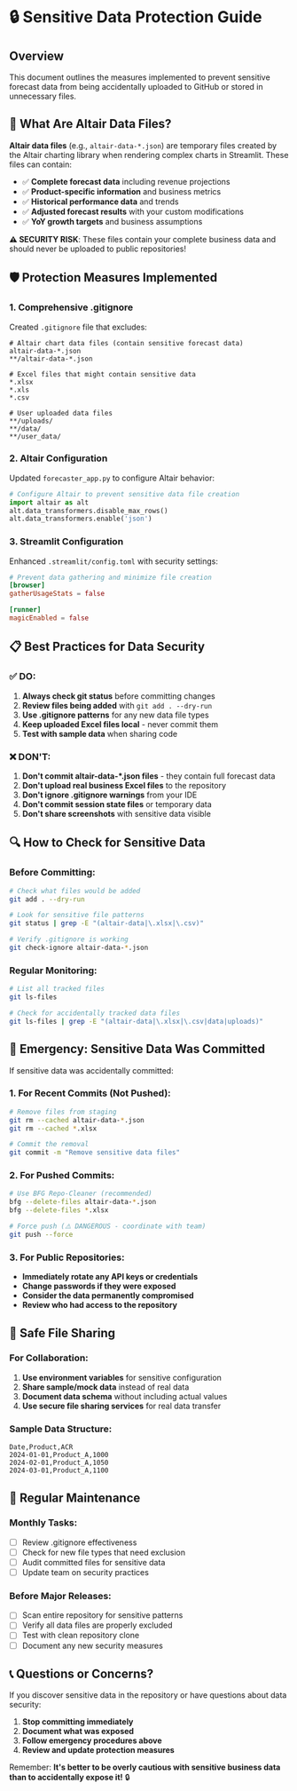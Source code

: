 # 🔒 Sensitive Data Protection Guide

## Overview
This document outlines the measures implemented to prevent sensitive forecast data from being accidentally uploaded to GitHub or stored in unnecessary files.

## 🚨 What Are Altair Data Files?

**Altair data files** (e.g., `altair-data-*.json`) are temporary files created by the Altair charting library when rendering complex charts in Streamlit. These files can contain:

- ✅ **Complete forecast data** including revenue projections
- ✅ **Product-specific information** and business metrics  
- ✅ **Historical performance data** and trends
- ✅ **Adjusted forecast results** with your custom modifications
- ✅ **YoY growth targets** and business assumptions

**⚠️ SECURITY RISK**: These files contain your complete business data and should never be uploaded to public repositories!

## 🛡️ Protection Measures Implemented

### 1. **Comprehensive .gitignore**
Created `.gitignore` file that excludes:
```
# Altair chart data files (contain sensitive forecast data)
altair-data-*.json
**/altair-data-*.json

# Excel files that might contain sensitive data
*.xlsx
*.xls
*.csv

# User uploaded data files
**/uploads/
**/data/
**/user_data/
```

### 2. **Altair Configuration**
Updated `forecaster_app.py` to configure Altair behavior:
```python
# Configure Altair to prevent sensitive data file creation
import altair as alt
alt.data_transformers.disable_max_rows()
alt.data_transformers.enable('json')
```

### 3. **Streamlit Configuration**
Enhanced `.streamlit/config.toml` with security settings:
```toml
# Prevent data gathering and minimize file creation
[browser] 
gatherUsageStats = false

[runner]
magicEnabled = false
```

## 📋 Best Practices for Data Security

### ✅ **DO:**
1. **Always check git status** before committing changes
2. **Review files being added** with `git add . --dry-run`
3. **Use .gitignore patterns** for any new data file types
4. **Keep uploaded Excel files local** - never commit them
5. **Test with sample data** when sharing code

### ❌ **DON'T:**
1. **Don't commit altair-data-*.json files** - they contain full forecast data
2. **Don't upload real business Excel files** to the repository
3. **Don't ignore .gitignore warnings** from your IDE
4. **Don't commit session state files** or temporary data
5. **Don't share screenshots** with sensitive data visible

## 🔍 How to Check for Sensitive Data

### Before Committing:
```bash
# Check what files would be added
git add . --dry-run

# Look for sensitive file patterns
git status | grep -E "(altair-data|\.xlsx|\.csv)"

# Verify .gitignore is working
git check-ignore altair-data-*.json
```

### Regular Monitoring:
```bash
# List all tracked files
git ls-files

# Check for accidentally tracked data files
git ls-files | grep -E "(altair-data|\.xlsx|\.csv|data|uploads)"
```

## 🚨 Emergency: Sensitive Data Was Committed

If sensitive data was accidentally committed:

### 1. **For Recent Commits (Not Pushed):**
```bash
# Remove files from staging
git rm --cached altair-data-*.json
git rm --cached *.xlsx

# Commit the removal
git commit -m "Remove sensitive data files"
```

### 2. **For Pushed Commits:**
```bash
# Use BFG Repo-Cleaner (recommended)
bfg --delete-files altair-data-*.json
bfg --delete-files *.xlsx

# Force push (⚠️ DANGEROUS - coordinate with team)
git push --force
```

### 3. **For Public Repositories:**
- **Immediately rotate any API keys or credentials**
- **Change passwords if they were exposed**
- **Consider the data permanently compromised**
- **Review who had access to the repository**

## 📁 Safe File Sharing

### For Collaboration:
1. **Use environment variables** for sensitive configuration
2. **Share sample/mock data** instead of real data
3. **Document data schema** without including actual values
4. **Use secure file sharing services** for real data transfer

### Sample Data Structure:
```csv
Date,Product,ACR
2024-01-01,Product_A,1000
2024-02-01,Product_A,1050
2024-03-01,Product_A,1100
```

## 🔄 Regular Maintenance

### Monthly Tasks:
- [ ] Review .gitignore effectiveness
- [ ] Check for new file types that need exclusion
- [ ] Audit committed files for sensitive data
- [ ] Update team on security practices

### Before Major Releases:
- [ ] Scan entire repository for sensitive patterns
- [ ] Verify all data files are properly excluded
- [ ] Test with clean repository clone
- [ ] Document any new security measures

## 📞 Questions or Concerns?

If you discover sensitive data in the repository or have questions about data security:

1. **Stop committing immediately**
2. **Document what was exposed**
3. **Follow emergency procedures above**
4. **Review and update protection measures**

Remember: **It's better to be overly cautious with sensitive business data than to accidentally expose it!** 🔒
